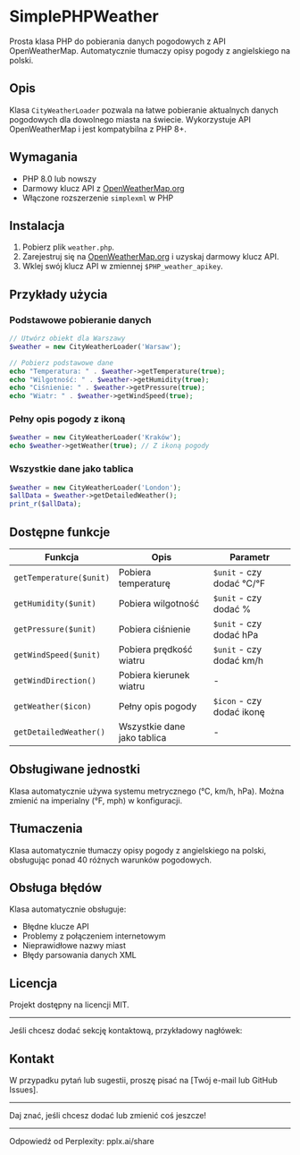 # SimplePHPWeather

Prosta klasa PHP do pobierania danych pogodowych z API OpenWeatherMap. Automatycznie tłumaczy opisy pogody z angielskiego na polski.

## Opis

Klasa `CityWeatherLoader` pozwala na łatwe pobieranie aktualnych danych pogodowych dla dowolnego miasta na świecie. Wykorzystuje API OpenWeatherMap i jest kompatybilna z PHP 8+.

## Wymagania

- PHP 8.0 lub nowszy  
- Darmowy klucz API z [OpenWeatherMap.org](https://openweathermap.org/)  
- Włączone rozszerzenie `simplexml` w PHP  

## Instalacja

1. Pobierz plik `weather.php`.
2. Zarejestruj się na [OpenWeatherMap.org](https://openweathermap.org/) i uzyskaj darmowy klucz API.
3. Wklej swój klucz API w zmiennej `$PHP_weather_apikey`.

## Przykłady użycia

### Podstawowe pobieranie danych

```php
// Utwórz obiekt dla Warszawy
$weather = new CityWeatherLoader('Warsaw');

// Pobierz podstawowe dane
echo "Temperatura: " . $weather->getTemperature(true);
echo "Wilgotność: " . $weather->getHumidity(true);
echo "Ciśnienie: " . $weather->getPressure(true);
echo "Wiatr: " . $weather->getWindSpeed(true);
```

### Pełny opis pogody z ikoną

```php
$weather = new CityWeatherLoader('Kraków');
echo $weather->getWeather(true); // Z ikoną pogody
```

### Wszystkie dane jako tablica

```php
$weather = new CityWeatherLoader('London');
$allData = $weather->getDetailedWeather();
print_r($allData);
```

## Dostępne funkcje

| Funkcja                   | Opis                     | Parametr                |
|---------------------------|--------------------------|-------------------------|
| `getTemperature($unit)`   | Pobiera temperaturę      | `$unit` - czy dodać °C/°F |
| `getHumidity($unit)`      | Pobiera wilgotność       | `$unit` - czy dodać %     |
| `getPressure($unit)`      | Pobiera ciśnienie        | `$unit` - czy dodać hPa   |
| `getWindSpeed($unit)`     | Pobiera prędkość wiatru  | `$unit` - czy dodać km/h  |
| `getWindDirection()`      | Pobiera kierunek wiatru  | -                         |
| `getWeather($icon)`       | Pełny opis pogody        | `$icon` - czy dodać ikonę |
| `getDetailedWeather()`    | Wszystkie dane jako tablica | -                      |

## Obsługiwane jednostki

Klasa automatycznie używa systemu metrycznego (°C, km/h, hPa). Można zmienić na imperialny (°F, mph) w konfiguracji.

## Tłumaczenia

Klasa automatycznie tłumaczy opisy pogody z angielskiego na polski, obsługując ponad 40 różnych warunków pogodowych.

## Obsługa błędów

Klasa automatycznie obsługuje:

- Błędne klucze API
- Problemy z połączeniem internetowym
- Nieprawidłowe nazwy miast
- Błędy parsowania danych XML

## Licencja

Projekt dostępny na licencji MIT.

---

Jeśli chcesz dodać sekcję kontaktową, przykładowy nagłówek:

## Kontakt

W przypadku pytań lub sugestii, proszę pisać na [Twój e-mail lub GitHub Issues].

---

Daj znać, jeśli chcesz dodać lub zmienić coś jeszcze!

---
Odpowiedź od Perplexity: pplx.ai/share
